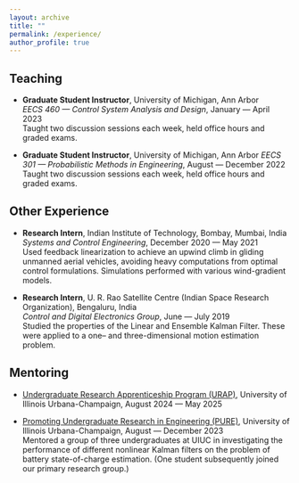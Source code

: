 ```yaml
---
layout: archive
title: ""
permalink: /experience/
author_profile: true
---
```


Teaching
------
- **Graduate Student Instructor**, University of Michigan, Ann Arbor \
_EECS 460 — Control System Analysis and Design_, January — April 2023 \
Taught two discussion sessions each week, held office hours and graded exams.

- **Graduate Student Instructor**, University of Michigan, Ann Arbor
_EECS 301 — Probabilistic Methods in Engineering_, August — December 2022 \
Taught two discussion sessions each week, held office hours and graded exams.

Other Experience
------
- **Research Intern**, Indian Institute of Technology, Bombay, Mumbai, India \
_Systems and Control Engineering_, December 2020 — May 2021 \
Used feedback linearization to achieve an upwind climb in gliding unmanned aerial vehicles, avoiding heavy computations from optimal control formulations. Simulations performed with various wind-gradient models.

- **Research Intern**, U. R. Rao Satellite Centre (Indian Space Research Organization), Bengaluru, India \
_Control and Digital Electronics Group_, June — July 2019 \
Studied the properties of the Linear and Ensemble Kalman Filter. These were applied to a one– and three-dimensional motion estimation problem.

Mentoring
------

- [Undergraduate Research Apprenticeship Program (URAP)](https://grad.illinois.edu/urap), University of Illinois Urbana-Champaign, August 2024 — May 2025

- [Promoting Undergraduate Research in Engineering (PURE)](https://pure.engr.illinois.edu/), University of Illinois Urbana-Champaign, August — December 2023 \
Mentored a group of three undergraduates at UIUC in investigating the performance of different nonlinear Kalman filters on the problem of battery state-of-charge estimation. (One student subsequently joined our primary research group.)